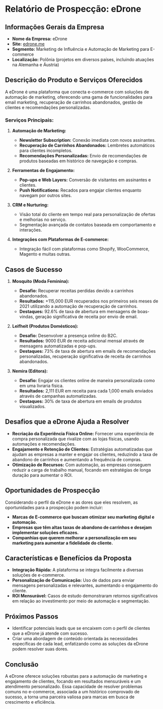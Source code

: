 # Relatório de Prospecção: eDrone

## Informações Gerais da Empresa
- **Nome da Empresa:** eDrone
- **Site:** [edrone.me](https://edrone.me)
- **Segmento:** Marketing de Influência e Automação de Marketing para E-commerce
- **Localização:** Polônia (projetos em diversos países, incluindo atuações na Alemanha e Áustria)

## Descrição do Produto e Serviços Oferecidos
A eDrone é uma plataforma que conecta e-commerce com soluções de automação de marketing, oferecendo uma gama de funcionalidades para email marketing, recuperação de carrinhos abandonados, gestão de clientes e recomendações personalizadas.

### Serviços Principais:
1. **Automação de Marketing:**
   - **Newsletter Subscription:** Conexão imediata com novos assinantes.
   - **Recuperação de Carrinhos Abandonados:** Lembretes automáticos para clientes incompletos.
   - **Recomendações Personalizadas:** Envio de recomendações de produtos baseadas em histórico de navegação e compras.

2. **Ferramentas de Engajamento:**
   - **Pop-ups e Web Layers:** Conversão de visitantes em assinantes e clientes.
   - **Push Notifications:** Recados para engajar clientes enquanto navegam por outros sites.

3. **CRM e Nurturing:**
   - Visão total do cliente em tempo real para personalização de ofertas e melhorias no serviço.
   - Segmentação avançada de contatos baseada em comportamento e interações.

4. **Integrações com Plataformas de E-commerce:**
   - Integração fácil com plataformas como Shopify, WooCommerce, Magento e muitas outras.

## Casos de Sucesso
1. **Mosquito (Moda Feminina):**
   - **Desafio:** Recuperar receitas perdidas devido a carrinhos abandonados.
   - **Resultados:** +115,000 EUR recuperados nos primeiros seis meses de 2021 utilizando a automação de recuperação de carrinhos.
   - **Destaques:** 92.6% de taxa de abertura em mensagens de boas-vindas, geração significativa de receita por envio de email.

2. **Leifheit (Produtos Domésticos):**
   - **Desafio:** Desenvolver a presença online do B2C.
   - **Resultados:** 9000 EUR de receita adicional mensal através de mensagens automatizadas e pop-ups.
   - **Destaques:** 73% de taxa de abertura em emails de recomendações personalizadas, recuperação significativa de receita de carrinhos abandonados.

3. **Nemira (Editora):**
   - **Desafio:** Engajar os clientes online de maneira personalizada como em uma livraria física.
   - **Resultados:** 2,111 EUR em receita para cada 1,000 emails enviados através de campanhas automatizadas.
   - **Destaques:** 30% de taxa de abertura em emails de produtos visualizados.

## Desafios que a eDrone Ajuda a Resolver
- **Recriação da Experiência Física Online:** Fornecer uma experiência de compra personalizada que rivalize com as lojas físicas, usando automações e recomendações.
- **Engajamento e Retenção de Clientes:** Estratégias automatizadas que ajudam as empresas a manter e engajar os clientes, reduzindo a taxa de abandono de carrinhos e aumentando a frequência de compras.
- **Otimização de Recursos:** Com automação, as empresas conseguem reduzir a carga de trabalho manual, focando em estratégias de longa duração para aumentar o ROI.

## Oportunidades de Prospecção
Considerando o perfil da eDrone e as dores que eles resolvem, as oportunidades para a prospecção podem incluir:
- **Marcas de E-commerce que buscam otimizar seu marketing digital e automação.**
- **Empresas que têm altas taxas de abandono de carrinhos e desejam implementar soluções eficazes.**
- **Companhias que querem melhorar a personalização em seu marketing para aumentar a fidelidade do cliente.**

## Características e Benefícios da Proposta
- **Integração Rápida:** A plataforma se integra facilmente a diversas soluções de e-commerce.
- **Personalização de Comunicação:** Uso de dados para enviar mensagens personalizadas e relevantes, aumentando o engajamento do cliente.
- **ROI Mensurável:** Casos de estudo demonstraram retornos significativos em relação ao investimento por meio de automação e segmentação.

## Próximos Passos
- Identificar potenciais leads que se encaixem com o perfil de clientes que a eDrone já atende com sucesso.
- Criar uma abordagem de conteúdo orientada às necessidades específicas de cada lead, enfatizando como as soluções da eDrone podem resolver suas dores.

## Conclusão
A eDrone oferece soluções robustas para a automação de marketing e engajamento de clientes, focando em resultados mensuráveis e um atendimento personalizado. Essa capacidade de resolver problemas comuns no e-commerce, associada a um histórico comprovado de sucesso, a torna uma parceira valiosa para marcas em busca de crescimento e eficiência.